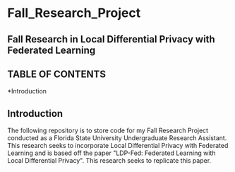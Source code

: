 # Fall_Research_Project
Fall Research in Local Differential Privacy with Federated Learning
-----------------------------------------------------------------------

TABLE OF CONTENTS 
-----------------
  *Introduction 




Introduction 
---------------

The following repository is to store code for my Fall Research Project conducted 
as a Florida State University Undergraduate Research Assistant. This research seeks to 
incorporate Local Differential Privacy with Federated Learning and is based off the paper 
"LDP-Fed: Federated Learning with Local Differential Privacy". This research seeks to 
replicate this paper. 


